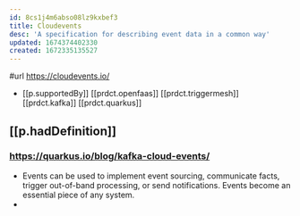 ```yaml
---
id: 8cs1j4m6abso08lz9kxbef3
title: Cloudevents
desc: 'A specification for describing event data in a common way'
updated: 1674374402330
created: 1672335135527
---
```


#url https://cloudevents.io/

- [[p.supportedBy]] [[prdct.openfaas]] [[prdct.triggermesh]] [[prdct.kafka]] [[prdct.quarkus]]

## [[p.hadDefinition]]

### https://quarkus.io/blog/kafka-cloud-events/

- Events can be used to implement event sourcing, communicate facts, trigger out-of-band processing, or send notifications. Events become an essential piece of any system.
- 